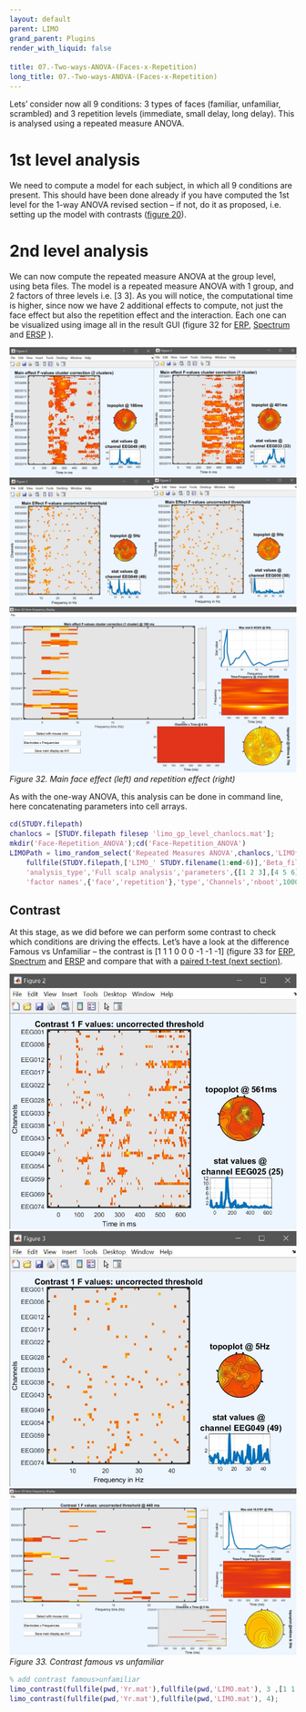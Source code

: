 ```yaml
---
layout: default
parent: LIMO
grand_parent: Plugins
render_with_liquid: false

title: 07.-Two-ways-ANOVA-(Faces-x-Repetition)
long_title: 07.-Two-ways-ANOVA-(Faces-x-Repetition)
---
```

Lets’ consider now all 9 conditions: 3 types of faces (familiar, unfamiliar, scrambled) and 3 repetition levels (immediate, small delay, long delay). This is analysed using a repeated measure ANOVA.   

# 1st level analysis

We need to compute a model for each subject, in which all 9 conditions are present. This should have been done already if you have computed the 1st level for the 1-way ANOVA revised section – if not, do it as proposed, i.e. setting up the model with contrasts ([figure 20](https://raw.githubusercontent.com/LIMO-EEG-Toolbox/limo_meeg/master/resources/images/20.jpg)).  

# 2nd level analysis 

We can now compute the repeated measure ANOVA at the group level, using beta files. The model is a repeated measure ANOVA with 1 group, and 2 factors of three levels i.e. [3 3]. As you will notice, the computational time is higher, since now we have 2 additional effects to compute, not just the face effect but also the repetition effect and the interaction. Each one can be visualized using image all in the result GUI (figure 32 for [ERP](https://raw.githubusercontent.com/LIMO-EEG-Toolbox/limo_meeg/master/resources/images/32a.jpg), [Spectrum](https://raw.githubusercontent.com/LIMO-EEG-Toolbox/limo_meeg/master/resources/images/32b.jpg) and [ERSP](https://raw.githubusercontent.com/LIMO-EEG-Toolbox/limo_meeg/master/resources/images/32c.jpg)  ). 

![Figure 32a. 2*2 ANOVA ERP](https://raw.githubusercontent.com/LIMO-EEG-Toolbox/limo_meeg/master/resources/images/32a.jpg)  
![Figure 32b. 2*2 ANOVASpectrum](https://raw.githubusercontent.com/LIMO-EEG-Toolbox/limo_meeg/master/resources/images/32b.jpg)  
![Figure 32c. 2*2 ANOVA ERSP](https://raw.githubusercontent.com/LIMO-EEG-Toolbox/limo_meeg/master/resources/images/32c.jpg)  
_Figure 32. Main face effect (left) and repetition effect (right)_  

As with the one-way ANOVA, this analysis can be done in command line, here concatenating parameters into cell arrays.  
```matlab
cd(STUDY.filepath)
chanlocs = [STUDY.filepath filesep 'limo_gp_level_chanlocs.mat'];
mkdir('Face-Repetition_ANOVA');cd('Face-Repetition_ANOVA')
LIMOPath = limo_random_select('Repeated Measures ANOVA',chanlocs,'LIMOfiles',...
    fullfile(STUDY.filepath,['LIMO_' STUDY.filename(1:end-6)],'Beta_files_FaceRepAll_GLM_Channels_Time_WLS.txt'),...
    'analysis_type','Full scalp analysis','parameters',{[1 2 3],[4 5 6],[7 8 9]},...
    'factor names',{'face','repetition'},'type','Channels','nboot',1000,'tfce',0,'skip design check','yes');
```
## Contrast

At this stage, as we did before we can perform some contrast to check which conditions are driving the effects. Let’s have a look at the difference Famous vs Unfamiliar – the contrast is [1 1 1 0 0 0 -1 -1 -1] (figure 33 for [ERP](https://raw.githubusercontent.com/LIMO-EEG-Toolbox/limo_meeg/master/resources/images/33a.jpg), [Spectrum](https://raw.githubusercontent.com/LIMO-EEG-Toolbox/limo_meeg/master/resources/images/33b.jpg) and [ERSP](https://raw.githubusercontent.com/LIMO-EEG-Toolbox/limo_meeg/master/resources/images/33c.jpg) and compare that with a [paired t-test (next section)](https://raw.githubusercontent.com/LIMO-EEG-Toolbox/limo_meeg/wiki/8.-Paired-t-test-(Famous-vs-Unfamiliar)).  

![Figure 33a. Con ANOVA ERP](https://raw.githubusercontent.com/LIMO-EEG-Toolbox/limo_meeg/master/resources/images/33a.jpg)  
![Figure 33b. Con ANOVASpectrum](https://raw.githubusercontent.com/LIMO-EEG-Toolbox/limo_meeg/master/resources/images/33b.jpg)  
![Figure 33c. Con ANOVA ERSP](https://raw.githubusercontent.com/LIMO-EEG-Toolbox/limo_meeg/master/resources/images/33c.jpg)  
_Figure 33. Contrast famous vs unfamiliar_  

```matlab
% add contrast famous>unfamiliar
limo_contrast(fullfile(pwd,'Yr.mat'),fullfile(pwd,'LIMO.mat'), 3 ,[1 1 1 0 0 0 -1 -1 -1]); % compute a new contrast
limo_contrast(fullfile(pwd,'Yr.mat'),fullfile(pwd,'LIMO.mat'), 4);                         % do the bootstrap - although here there is no effect anyway
```
